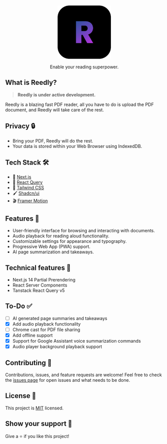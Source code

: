 <p align="center">
  <a href="https://reedly.io"><img src="https://raw.githubusercontent.com/reedlyio/.github/main/ReedlySolid.svg" alt="Logo" height=170></a>
</p>
<p align="center">
    Enable your reading superpower.
</p>

## What is Reedly?

> **Reedly is under active development.**

Reedly is a blazing fast PDF reader, all you have to do is upload the PDF document, and Reedly will take care of the rest.

## Privacy 🔒

- Bring your PDF, Reedly will do the rest.
- Your data is stored within your Web Browser using IndexedDB.

## Tech Stack 🛠️

- 🚀 [Next.js](https://nextjs.org/)
- 🌴 [React Query](https://react-query.tanstack.com/)
- 🎨 [Tailwind CSS](https://tailwindcss.com/)
- 🖌️ [Shadcn/ui](https://ui.shadcn.com/)
- 🎬 [Framer Motion](https://www.framer.com/api/motion/)

## Features 🌟

- User-friendly interface for browsing and interacting with documents.
- Audio playback for reading aloud functionality.
- Customizable settings for appearance and typography.
- Progressive Web App (PWA) support.
- AI page summarization and takeaways.

## Technical features 🚀

- Next.js 14 Partial Prerendering
- React Server Components
- Tanstack React Query v5

## To-Do ✅

- [ ] AI generated page summaries and takeaways
- [x] Add audio playback functionality
- [ ] Chrome cast for PDF file sharing
- [x] Add offline support
- [x] Support for Google Assistant voice summarization commands
- [x] Audio player background playback support

## Contributing 🤝

Contributions, issues, and feature requests are welcome! Feel free to check the [issues page](https://github.com/dalist1/Reedly/issues) for open issues and what needs to be done.

## License 📝

This project is [MIT](LICENSE) licensed.

## Show your support 💪

Give a ⭐️ if you like this project!

